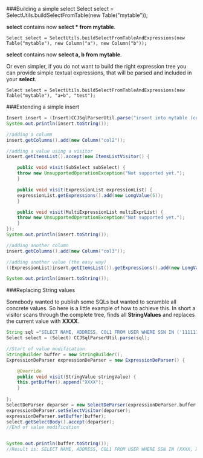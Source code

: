 ###Building a simple select
    Select select = SelectUtils.buildSelectFromTable(new Table("mytable"));

**select** contains now **select * from mytable**.

    Select select = SelectUtils.buildSelectFromTableAndExpressions(new Table("mytable"), new Column("a"), new Column("b"));

**select** contains now **select a, b from mytable**.

Or even simpler, if you do not want to build the right expression tree you can provide simple textual expressions, that will be parsed and included in your **select**.

    Select select = SelectUtils.buildSelectFromTableAndExpressions(new Table("mytable"), "a+b", "test");

###Extending a simple insert

```java
Insert insert = (Insert)CCJSqlParserUtil.parse("insert into mytable (col1) values (1)");
System.out.println(insert.toString());

//adding a column
insert.getColumns().add(new Column("col2"));

//adding a value using a visitor
insert.getItemsList().accept(new ItemsListVisitor() {

    public void visit(SubSelect subSelect) {
	throw new UnsupportedOperationException("Not supported yet.");
    }

    public void visit(ExpressionList expressionList) {
	expressionList.getExpressions().add(new LongValue(5));
    }

    public void visit(MultiExpressionList multiExprList) {
	throw new UnsupportedOperationException("Not supported yet.");
    }
});
System.out.println(insert.toString());

//adding another column
insert.getColumns().add(new Column("col3"));

//adding another value (the easy way)
((ExpressionList)insert.getItemsList()).getExpressions().add(new LongValue(10));

System.out.println(insert.toString());
```

###Replacing String values

Somebody wanted to publish some SQLs but wanted to scramble all concrete values. So here is a little example of how to achieve this. 
In short a visitor scans through the complete tree, finds all **StringValues** and replaces the 
current value with **XXXX**.

```java
String sql ="SELECT NAME, ADDRESS, COL1 FROM USER WHERE SSN IN ('11111111111111', '22222222222222');";
Select select = (Select) CCJSqlParserUtil.parse(sql);

//Start of value modification
StringBuilder buffer = new StringBuilder();
ExpressionDeParser expressionDeParser = new ExpressionDeParser() {

    @Override
    public void visit(StringValue stringValue) {
	this.getBuffer().append("XXXX");
    }
    
};
SelectDeParser deparser = new SelectDeParser(expressionDeParser,buffer );
expressionDeParser.setSelectVisitor(deparser);
expressionDeParser.setBuffer(buffer);
select.getSelectBody().accept(deparser);
//End of value modification


System.out.println(buffer.toString());
//Result is: SELECT NAME, ADDRESS, COL1 FROM USER WHERE SSN IN (XXXX, XXXX)
```